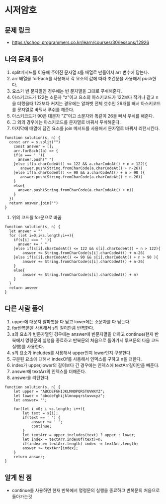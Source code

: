 # 시저암호

## 문제 링크

- https://school.programmers.co.kr/learn/courses/30/lessons/12926

## 나의 문제 풀이

1. split메서드를 이용해 주어진 문자열 s를 배열로 만들어서 arr 변수에 담는다.
2. arr 배열을 forEach를 사용해서 각 요소의 값에 따라 조건문을 사용해서 push한다.
3. 요소가 빈 문자열인 경우에는 빈 문자열을 그대로 푸쉬해준다.
4. 아스키코드가 122는 소문자 "z"이고 요소의 아스키코드가 122보다 작거나 같고 n을 더했을때 122보다 커지는 경우에는 알파벳 전체 갯수인 26개를 빼서 아스키코드를 문자열로 바꿔서 푸쉬를 해준다.
5. 아스키코드가 90은 대문자 "Z"이고 소문자와 똑같이 26을 빼서 푸쉬를 해준다.
6. 그 외의 경우에는 아스키코드를 문자열로 바꿔서 푸쉬해준다.
7. 마지막에 배열에 담긴 요소를 join 메서드를 사용해서 문자열로 바꿔서 리턴시킨다.

```Js
function solution(s, n) {
  const arr = s.split("")
	const answer = [];
	arr.forEach((a) => {
    if(a === ' '){
      answer.push(" ")
    }else if(a.charCodeAt() <= 122 && a.charCodeAt() + n > 122){
       answer.push(String.fromCharCode(a.charCodeAt() + n-26))
    }else if(a.charCodeAt() <= 90 && a.charCodeAt() + n > 90 ){
       answer.push(String.fromCharCode(a.charCodeAt() + n-26))
    }
    else{
      answer.push(String.fromCharCode(a.charCodeAt() + n))
    }
  })
  return answer.join("")
}
```

1. 위의 코드를 for문으로 바꿈

```Js
function solution(s, n) {
  let answer = ""
  for (let i=0;i<s.length;i++){
    if(s[i] === ' '){
      answer += " "
	}else if(s[i].charCodeAt() <= 122 && s[i].charCodeAt() + n > 122){
	    answer += String.fromCharCode(s[i].charCodeAt() + n-26)
	}else if(s[i].charCodeAt() <= 90 && s[i].charCodeAt() + n > 90 ){
	    answer += String.fromCharCode(s[i].charCodeAt() + n-26)
	}
	else{
	    answer += String.fromCharCode(s[i].charCodeAt() + n)
	}
  }
  return answer
}
```

## 다른 사람 풀이

1. upper에 대문자 알파벳을 다 담고 lower에는 소문자를 다 담는다.
2. for반복문을 사용해서 s의 길이만큼 반복한다.
3. s의 요소가 빈문자열인 경우에는 answer에 빈문자열을 더하고 continue(현재 반복에서 명령문의 실행을 종료하고 반복문의 처음으로 돌아가서 루프문의 다음 코드 실행)를 사용한다.
4. s의 요소가 includes를 사용해서 upper인지 lower인지 구분한다.
5. 구분된 요소에 대해서 indexOf를 사용해서 인덱스를 구하고 n을 더한다.
6. index가 upper,lower의 길이보다 긴 경우에는 인덱스에 textArr길이만큼 빼준다.
7. answer에 textArr의 인덱스를 더해준다.
8. answer을 리턴한다.

```Js
function solution(s, n) {
    let upper = "ABCDEFGHIJKLMNOPQRSTUVWXYZ";
    let lower = "abcdefghijklmnopqrstuvwxyz";
    let answer= '';

    for(let i =0; i <s.length; i++){
        let text = s[i];
        if(text == ' ') {
            answer += ' ';
            continue;
        }
        let textArr = upper.includes(text) ? upper : lower;
        let index = textArr.indexOf(text)+n;
        if(index >= textArr.length) index -= textArr.length;
        answer += textArr[index];
    }
    return answer;
}
```

## 알게 된 점

- continue를 사용하면 현재 반복에서 명령문의 실행을 종료하고 반복문의 처음으로 돌아가는것
